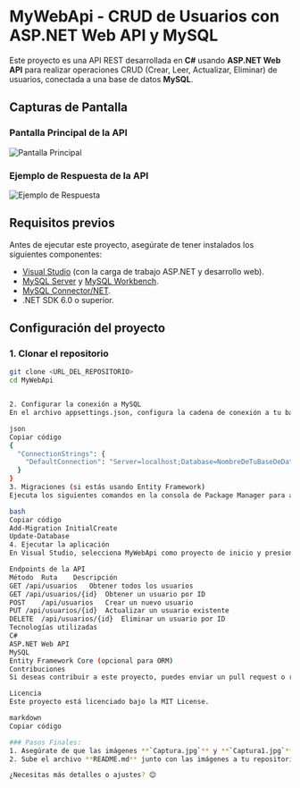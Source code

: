 # MyWebApi - CRUD de Usuarios con ASP.NET Web API y MySQL

Este proyecto es una API REST desarrollada en **C#** usando **ASP.NET Web API** para realizar operaciones CRUD (Crear, Leer, Actualizar, Eliminar) de usuarios, conectada a una base de datos **MySQL**.

## Capturas de Pantalla

### Pantalla Principal de la API
![Pantalla Principal](./Captura.jpg)

### Ejemplo de Respuesta de la API
![Ejemplo de Respuesta](./Captura1.jpg)

## Requisitos previos

Antes de ejecutar este proyecto, asegúrate de tener instalados los siguientes componentes:

- [Visual Studio](https://visualstudio.microsoft.com/) (con la carga de trabajo ASP.NET y desarrollo web).
- [MySQL Server](https://dev.mysql.com/downloads/mysql/) y [MySQL Workbench](https://dev.mysql.com/downloads/workbench/).
- [MySQL Connector/NET](https://dev.mysql.com/downloads/connector/net/).
- .NET SDK 6.0 o superior.

## Configuración del proyecto

### 1. Clonar el repositorio
```bash
git clone <URL_DEL_REPOSITORIO>
cd MyWebApi


2. Configurar la conexión a MySQL
En el archivo appsettings.json, configura la cadena de conexión a tu base de datos:

json
Copiar código
{
  "ConnectionStrings": {
    "DefaultConnection": "Server=localhost;Database=NombreDeTuBaseDeDatos;User Id=tu_usuario;Password=tu_contraseña;"
  }
}
3. Migraciones (si estás usando Entity Framework)
Ejecuta los siguientes comandos en la consola de Package Manager para aplicar las migraciones:

bash
Copiar código
Add-Migration InitialCreate
Update-Database
4. Ejecutar la aplicación
En Visual Studio, selecciona MyWebApi como proyecto de inicio y presiona F5 para ejecutar.

Endpoints de la API
Método	Ruta	Descripción
GET	/api/usuarios	Obtener todos los usuarios
GET	/api/usuarios/{id}	Obtener un usuario por ID
POST	/api/usuarios	Crear un nuevo usuario
PUT	/api/usuarios/{id}	Actualizar un usuario existente
DELETE	/api/usuarios/{id}	Eliminar un usuario por ID
Tecnologías utilizadas
C#
ASP.NET Web API
MySQL
Entity Framework Core (opcional para ORM)
Contribuciones
Si deseas contribuir a este proyecto, puedes enviar un pull request o reportar problemas mediante la sección de issues.

Licencia
Este proyecto está licenciado bajo la MIT License.

markdown
Copiar código

### Pasos Finales:
1. Asegúrate de que las imágenes **`Captura.jpg`** y **`Captura1.jpg`** estén en la misma carpeta que el archivo **README.md**.
2. Sube el archivo **README.md** junto con las imágenes a tu repositorio de GitHub.

¿Necesitas más detalles o ajustes? 😊

